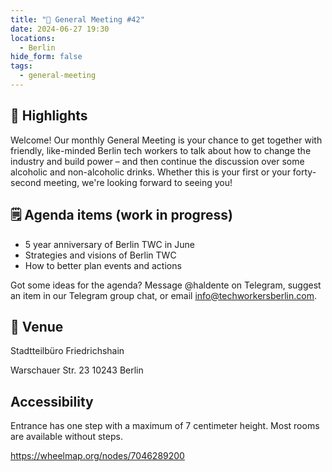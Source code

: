 ```yaml
---
title: "🎉 General Meeting #42"
date: 2024-06-27 19:30
locations:
  - Berlin
hide_form: false
tags:
  - general-meeting
---
```

## 💫 Highlights

Welcome! Our monthly General Meeting is your chance to get together with friendly, like-minded Berlin tech workers to talk about how to change the industry and build power – and then continue the discussion over some alcoholic and non-alcoholic drinks. Whether this is your first or your forty-second meeting, we're looking forward to seeing you!

## 🗒️ Agenda items (work in progress)

* 5 year anniversary of Berlin TWC in June
* Strategies and visions of Berlin TWC
* How to better plan events and actions

Got some ideas for the agenda? Message @haldente on Telegram, suggest an item in our Telegram group chat, or email info@techworkersberlin.com.

## 📍 Venue

Stadtteilbüro Friedrichshain

Warschauer Str. 23
10243 Berlin

## Accessibility

Entrance has one step with a maximum of 7 centimeter height. Most rooms are available without steps.

<https://wheelmap.org/nodes/7046289200>
